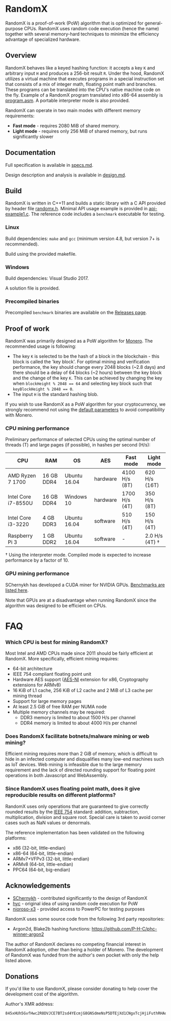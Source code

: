# RandomX
RandomX is a proof-of-work (PoW) algorithm that is optimized for general-purpose CPUs. RandomX uses random code execution (hence the name) together with several memory-hard techniques to minimize the efficiency advantage of specialized hardware.

## Overview

RandomX behaves like a keyed hashing function: it accepts a key `K` and arbitrary input `H` and produces a 256-bit result `R`. Under the hood, RandomX utilizes a virtual machine that executes programs in a special instruction set that consists of a mix of integer math, floating point math and branches. These programs can be translated into the CPU's native machine code on the fly. Example of a RandomX program translated into x86-64 assembly is [program.asm](doc/program.asm). A portable interpreter mode is also provided.

RandomX can operate in two main modes with different memory requirements:

* **Fast mode** - requires 2080 MiB of shared memory.
* **Light mode** - requires only 256 MiB of shared memory, but runs significantly slower

## Documentation

Full specification is available in [specs.md](doc/specs.md).

Design description and analysis is available in [design.md](doc/design.md).

## Build

RandomX is written in C++11 and builds a static library with a C API provided by header file [randomx.h](src/randomx.h). Minimal API usage example is provided in [api-example1.c](src/tests/api-example1.c). The reference code includes a `benchmark` executable for testing.

### Linux

Build dependencies: `make` and `gcc` (minimum version 4.8, but version 7+ is recommended).

Build using the provided makefile.

### Windows

Build dependencies: Visual Studio 2017.

A solution file is provided.

### Precompiled binaries

Precompiled `benchmark` binaries are available on the [Releases page](https://github.com/tevador/RandomX/releases).

## Proof of work

RandomX was primarily designed as a PoW algorithm for [Monero](https://www.getmonero.org/). The recommended usage is following:

* The key `K` is selected to be the hash of a block in the blockchain - this block is called the 'key block'. For optimal mining and verification performance, the key should change every 2048 blocks (~2.8 days) and there should be a delay of 64 blocks (~2 hours) between the key block and the change of the key `K`. This can be achieved by changing the key when `blockHeight % 2048 == 64` and selecting key block such that `keyBlockHeight % 2048 == 0`.
* The input `H` is the standard hashing blob.

If you wish to use RandomX as a PoW algorithm for your cryptocurrency, we strongly recommend not using the [default parameters](src/configuration.h) to avoid compatibility with Monero.

### CPU mining performance
Preliminary performance of selected CPUs using the optimal number of threads (T) and large pages (if possible), in hashes per second (H/s):

|CPU|RAM|OS|AES|Fast mode|Light mode|
|---|---|--|---|---------|--------------|
AMD Ryzen 7 1700|16 GB DDR4|Ubuntu 16.04|hardware|4100 H/s (8T)|620 H/s (16T)|
Intel Core i7-8550U|16 GB DDR4|Windows 10|hardware|1700 H/s (4T)|350 H/s (8T)|
Intel Core i3-3220|4 GB DDR3|Ubuntu 16.04|software|510 H/s (4T)|150 H/s (4T)|
Raspberry Pi 3|1 GB DDR2|Ubuntu 16.04|software|-|2.0 H/s (4T) †|

† Using the interpreter mode. Compiled mode is expected to increase performance by a factor of 10.

### GPU mining performance

SChernykh has developed a CUDA miner for NVIDIA GPUs. [Benchmarks are listed here](https://github.com/SChernykh/RandomX_CUDA).

Note that GPUs are at a disadvantage when running RandomX since the algorithm was designed to be efficient on CPUs.

# FAQ

### Which CPU is best for mining RandomX?

Most Intel and AMD CPUs made since 2011 should be fairly efficient at RandomX. More specifically, efficient mining requires:

* 64-bit architecture
* IEEE 754 compliant floating point unit
* Hardware AES support ([AES-NI](https://en.wikipedia.org/wiki/AES_instruction_set) extension for x86, Cryptography extensions for ARMv8)
* 16 KiB of L1 cache, 256 KiB of L2 cache and 2 MiB of L3 cache per mining thread
* Support for large memory pages
* At least 2.5 GiB of free RAM per NUMA node
* Multiple memory channels may be required:
    * DDR3 memory is limited to about 1500 H/s per channel
    * DDR4 memory is limited to about 4000 H/s per channel



### Does RandomX facilitate botnets/malware mining or web mining?
Efficient mining requires more than 2 GiB of memory, which is difficult to hide in an infected computer and disqualifies many low-end machines such as IoT devices. Web mining is infeasible due to the large memory requirement and the lack of directed rounding support for floating point operations in both Javascript and WebAssembly.

### Since RandomX uses floating point math, does it give reproducible results on different platforms?

RandomX uses only operations that are guaranteed to give correctly rounded results by the [IEEE 754](https://en.wikipedia.org/wiki/IEEE_754) standard: addition, subtraction, multiplication, division and square root. Special care is taken to avoid corner cases such as NaN values or denormals.

The reference implementation has been validated on the following platforms:
* x86 (32-bit, little-endian)
* x86-64 (64-bit, little-endian)
* ARMv7+VFPv3 (32-bit, little-endian)
* ARMv8 (64-bit, little-endian)
* PPC64 (64-bit, big-endian)

## Acknowledgements
* [SChernykh](https://github.com/SChernykh) - contributed significantly to the design of RandomX
* [hyc](https://github.com/hyc) - original idea of using random code execution for PoW
* [nioroso-x3](https://github.com/nioroso-x3) - provided access to PowerPC for testing purposes

RandomX uses some source code from the following 3rd party repositories:
* Argon2d, Blake2b hashing functions: https://github.com/P-H-C/phc-winner-argon2

The author of RandomX declares no competing financial interest in RandomX adoption, other than being a holder of Monero. The development of RandomX was funded from the author's own pocket with only the help listed above.

## Donations

If you'd like to use RandomX, please consider donating to help cover the development cost of the algorithm.

Author's XMR address:
```
845xHUh5GvfHwc2R8DVJCE7BT2sd4YEcmjG8GNSdmeNsP5DTEjXd1CNgxTcjHjiFuthRHAoVEJjM7GyKzQKLJtbd56xbh7V
```
